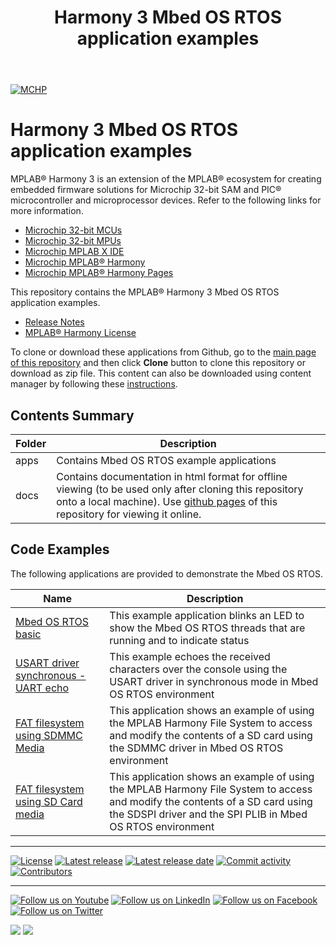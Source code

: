 ﻿---
title: Harmony 3 Mbed OS RTOS application examples
nav_order: 1
has_children: true
has_toc: false
---
[![MCHP](https://www.microchip.com/ResourcePackages/Microchip/assets/dist/images/logo.png)](https://www.microchip.com)

# Harmony 3 Mbed OS RTOS application examples

MPLAB® Harmony 3 is an extension of the MPLAB® ecosystem for creating embedded firmware solutions for Microchip 32-bit SAM and PIC® microcontroller and microprocessor devices.  Refer to the following links for more information.

- [Microchip 32-bit MCUs](https://www.microchip.com/design-centers/32-bit)
- [Microchip 32-bit MPUs](https://www.microchip.com/design-centers/32-bit-mpus)
- [Microchip MPLAB X IDE](https://www.microchip.com/mplab/mplab-x-ide)
- [Microchip MPLAB® Harmony](https://www.microchip.com/mplab/mplab-harmony)
- [Microchip MPLAB® Harmony Pages](https://microchip-mplab-harmony.github.io/)

This repository contains the MPLAB® Harmony 3 Mbed OS RTOS application examples.

- [Release Notes](release_notes.md)
- [MPLAB® Harmony License](mplab_harmony_license.md)

To clone or download these applications from Github, go to the [main page of this repository](https://github.com/Microchip-MPLAB-Harmony/mbed_os_rtos_apps) and then click **Clone** button to clone this repository or download as zip file.
This content can also be downloaded using content manager by following these [instructions](https://github.com/Microchip-MPLAB-Harmony/contentmanager/wiki).

## Contents Summary

| Folder     | Description                             |
| ---        | ---                                     |
| apps       | Contains Mbed OS RTOS example applications |
| docs       | Contains documentation in html format for offline viewing (to be used only after cloning this repository onto a local machine). Use [github pages](https://microchip-mplab-harmony.github.io/mbed_os_rtos_apps/) of this repository for viewing it online. |

## Code Examples

The following applications are provided to demonstrate the Mbed OS RTOS.

| Name | Description |
| ---- | ----------- |
| [Mbed OS RTOS basic](apps/basic_mbed_os_rtos/readme.md) | This example application blinks an LED to show the Mbed OS RTOS threads that are running and to indicate status |
| [USART driver synchronous - UART echo](apps/driver/usart/sync/usart_echo/readme.md) | This example echoes the received characters over the console using the USART driver in synchronous mode in Mbed OS RTOS environment |
| [FAT filesystem using SDMMC Media](apps/fs/sdmmc_fat/readme.md) | This application shows an example of using the MPLAB Harmony File System to access and modify the contents of a SD card using the SDMMC driver in Mbed OS RTOS environment |
| [FAT filesystem using SD Card media](apps/fs/sdspi_fat/readme.md) | This application shows an example of using the MPLAB Harmony File System to access and modify the contents of a SD card using the SDSPI driver and the SPI PLIB in Mbed OS RTOS environment |

____

[![License](https://img.shields.io/badge/license-Harmony%20license-orange.svg)](https://github.com/Microchip-MPLAB-Harmony/mbed_os_rtos_apps/blob/master/mplab_harmony_license.md)
[![Latest release](https://img.shields.io/github/release/Microchip-MPLAB-Harmony/mbed_os_rtos_apps.svg)](https://github.com/Microchip-MPLAB-Harmony/mbed_os_rtos_apps/releases/latest)
[![Latest release date](https://img.shields.io/github/release-date/Microchip-MPLAB-Harmony/mbed_os_rtos_apps.svg)](https://github.com/Microchip-MPLAB-Harmony/mbed_os_rtos_apps/releases/latest)
[![Commit activity](https://img.shields.io/github/commit-activity/y/Microchip-MPLAB-Harmony/mbed_os_rtos_apps.svg)](https://github.com/Microchip-MPLAB-Harmony/mbed_os_rtos_apps/graphs/commit-activity)
[![Contributors](https://img.shields.io/github/contributors-anon/Microchip-MPLAB-Harmony/mbed_os_rtos_apps.svg)]()

____

[![Follow us on Youtube](https://img.shields.io/badge/Youtube-Follow%20us%20on%20Youtube-red.svg)](https://www.youtube.com/user/MicrochipTechnology)
[![Follow us on LinkedIn](https://img.shields.io/badge/LinkedIn-Follow%20us%20on%20LinkedIn-blue.svg)](https://www.linkedin.com/company/microchip-technology)
[![Follow us on Facebook](https://img.shields.io/badge/Facebook-Follow%20us%20on%20Facebook-blue.svg)](https://www.facebook.com/microchiptechnology/)
[![Follow us on Twitter](https://img.shields.io/twitter/follow/MicrochipTech.svg?style=social)](https://twitter.com/MicrochipTech)

[![](https://img.shields.io/github/stars/Microchip-MPLAB-Harmony/mbed_os_rtos_apps.svg?style=social)]()
[![](https://img.shields.io/github/watchers/Microchip-MPLAB-Harmony/mbed_os_rtos_apps.svg?style=social)]()